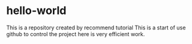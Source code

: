 # hello-world
This is a repository created by recommend tutorial
This is a start of use github to control the project
here is very efficient work.
